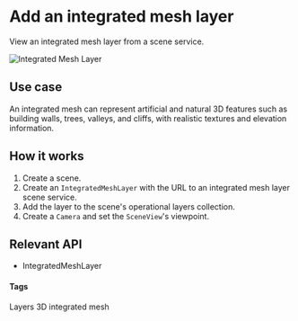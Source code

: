 # Add an integrated mesh layer

View an integrated mesh layer from a scene service.

![Integrated Mesh Layer](integrated-mesh-layer.png)

## Use case

An integrated mesh can represent artificial and natural 3D features such as
building walls, trees, valleys, and cliffs, with realistic textures and
elevation information.

## How it works

1. Create a scene.
2. Create an `IntegratedMeshLayer` with the URL to an integrated mesh layer 
scene service.
3. Add the layer to the scene's operational layers collection.
4. Create a `Camera` and set the `SceneView`'s viewpoint.

## Relevant API

- IntegratedMeshLayer

#### Tags

Layers
3D
integrated mesh